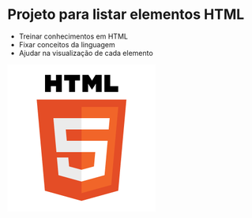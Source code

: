 <h1>Projeto para listar elementos HTML</h1>
<ul>
  <li>Treinar conhecimentos em HTML</li>
  <li>Fixar conceitos da linguagem</li>
  <li>Ajudar na visualização de cada elemento</li>
</ul>

<img src="https://github.com/JeffLmad/HTML-lista/blob/main/HTMLLOGO.png">

